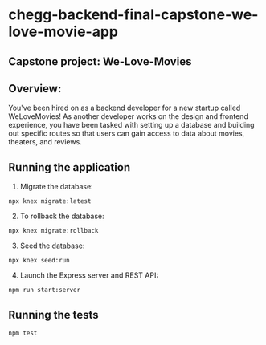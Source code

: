 # chegg-backend-final-capstone-we-love-movie-app
## Capstone project: We-Love-Movies

## Overview:

You've been hired on as a backend developer for a new startup called WeLoveMovies! As another developer works on the design and frontend experience, you have been tasked with setting up a database and building out specific routes so that users can gain access to data about movies, theaters, and reviews.

## Running the application

1. Migrate the database:

`npx knex migrate:latest`

2. To rollback the database:

`npx knex migrate:rollback`

3. Seed the database:

`npx knex seed:run`

4. Launch the Express server and REST API:

`npm run start:server`

## Running the tests

`npm test`



